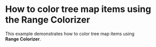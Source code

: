 # How to color tree map items using the Range Colorizer


This example demonstrates how to color tree map items using <strong>Range Colorizer</strong>.

<br/>


